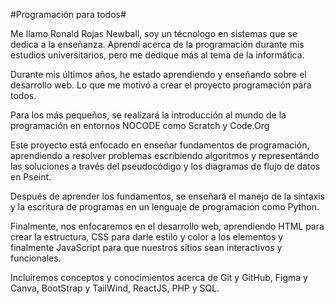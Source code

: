 #Programación para todos#  

Me llamo Ronald Rojas Newball, soy un técnologo en sistemas que se dedica a la enseñanza. Aprendí acerca de la programación durante mis estudios universitarios, pero me dedique más al tema de la informática.   

Durante mis últimos años, he estado aprendiendo y enseñando sobre el desarrollo web. Lo que me motivó a crear el proyecto programación para todos.  

Para los más pequeños, se realizará la introducción al mundo de la programación en entornos NOCODE como Scratch y Code.Org

Este proyecto está enfocado en enseñar fundamentos de programación, aprendiendo a resolver problemas escribiendo algoritmos y representándo las soluciones a través del pseudocódigo y los diagramas de flujo de datos en Pseint.  

Después de aprender los fundamentos, se enseñará el manejo de la sintaxis y la escritura de programas en un lenguaje de programación como Python.

Finalmente, nos enfocaremos en el desarrollo web, aprendiendo HTML para crear la estructura, CSS para darle estilo y color a los elementos y finalmente JavaScript para que nuestros sitios sean interactivos y funcionales.  

Incluiremos conceptos y conocimientos acerca de Git y GitHub, Figma y Canva, BootStrap y TailWind, ReactJS, PHP y SQL.  


